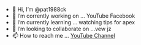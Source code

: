 - 👋 Hi, I’m @pat1988ck
- 👀 I’m corrently working on ... YouTube Facebook
- 🌱 I’m currently learning ... watching tips for apex
- 💞️ I’m looking to collaborate on ...vew jz
- 📫 How to reach me ... [YouTube Channel](http://Am3g0.video)

<!---
pat1988ck/pat1988ck is a ✨ special ✨ repository because its `README.md` (this file) appears on your GitHub profile.
You can click the Preview link to take a look at your changes.
--->
